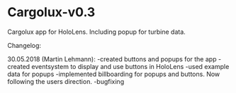 # Cargolux-v0.3
Cargolux app for HoloLens. Including popup for turbine data.

Changelog:

30.05.2018 (Martin Lehmann):
-created buttons and popups for the app
-created eventsystem to display and use buttons in HoloLens
-used example data for popups
-implemented billboarding for popups and buttons. Now following the users direction.
-bugfixing
